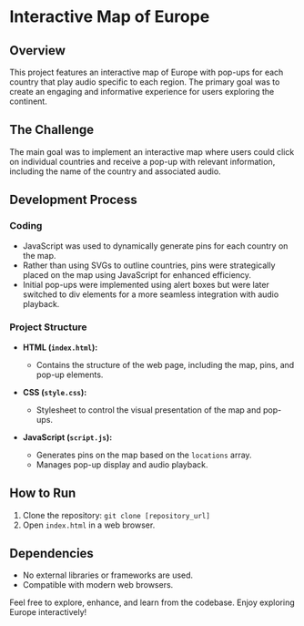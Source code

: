 # Interactive Map of Europe

## Overview

This project features an interactive map of Europe with pop-ups for each country that play audio specific to each region. The primary goal was to create an engaging and informative experience for users exploring the continent.

## The Challenge

The main goal was to implement an interactive map where users could click on individual countries and receive a pop-up with relevant information, including the name of the country and associated audio.

## Development Process

### Coding

- JavaScript was used to dynamically generate pins for each country on the map.
- Rather than using SVGs to outline countries, pins were strategically placed on the map using JavaScript for enhanced efficiency.
- Initial pop-ups were implemented using alert boxes but were later switched to div elements for a more seamless integration with audio playback.

### Project Structure

- **HTML (`index.html`):**
  - Contains the structure of the web page, including the map, pins, and pop-up elements.

- **CSS (`style.css`):**
  - Stylesheet to control the visual presentation of the map and pop-ups.

- **JavaScript (`script.js`):**
  - Generates pins on the map based on the `locations` array.
  - Manages pop-up display and audio playback.

## How to Run

1. Clone the repository: `git clone [repository_url]`
2. Open `index.html` in a web browser.

## Dependencies

- No external libraries or frameworks are used.
- Compatible with modern web browsers.

Feel free to explore, enhance, and learn from the codebase. Enjoy exploring Europe interactively!
